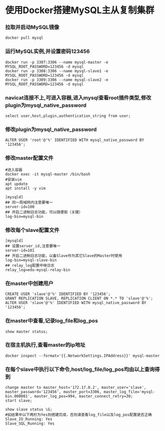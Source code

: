 # 使用Docker搭建MySQL主从复制集群
### 拉取并启动MySQL镜像
```
docker pull mysql
```
### 运行MySQL实例,并设置密码123456
```
docker run -p 3307:3306 --name mysql-master -e MYSQL_ROOT_PASSWORD=123456 -d mysql
docker run -p 3308:3306 --name mysql-slave1 -e MYSQL_ROOT_PASSWORD=123456 -d mysql
docker run -p 3309:3306 --name mysql-slave2 -e MYSQL_ROOT_PASSWORD=123456 -d mysql
```
### navicat连接不上,可进入容器,进入mysql查看root插件类型,修改plugin为mysql_native_password
```
select user,host,plugin,authentication_string from user;
```
### 修改plugin为mysql_native_password
```
ALTER USER 'root'@'%' IDENTIFIED WITH mysql_native_password BY '123456';
```
### 修改master配置文件
```
#进入容器
docker exec -it mysql-master /bin/bash
#安装vim
apt update
apt install -y vim

[mysqld]
## 同一局域网内注意要唯一
server-id=100  
## 开启二进制日志功能，可以随便取（关键）
log-bin=mysql-bin
```
### 修改每个slave配置文件
```
[mysqld]
## 设置server_id,注意要唯一
server-id=101  
## 开启二进制日志功能，以备Slave作为其它Slave的Master时使用
log-bin=mysql-slave-bin   
## relay_log配置中继日志
relay_log=edu-mysql-relay-bin
```

### 在master中创建用户
```
CREATE USER 'slave'@'%' IDENTIFIED BY '123456';
GRANT REPLICATION SLAVE, REPLICATION CLIENT ON *.* TO 'slave'@'%';
ALTER USER 'slave'@'%' IDENTIFIED WITH mysql_native_password BY '123456';
```
### 在master中查看,记录log_file和log_pos
```
show master status;
```
### 在宿主机执行,查看master的ip地址
```
docker inspect --format='{{.NetworkSettings.IPAddress}}' mysql-master
```
### 在每个slave中执行以下命令,host/log_file/log_pos均由以上查询得到
```
change master to master_host='172.17.0.2', master_user='slave', master_password='123456', master_port=3306, master_log_file='mysql-bin.000001', master_log_pos=994, master_connect_retry=30;
start slave;

show slave status \G;
#如结果中以下两栏为Yes则搭建完成，否则请查看log_file以及log_pos配置是否正确
Slave_IO_Running: Yes
Slave_SQL_Running: Yes
```